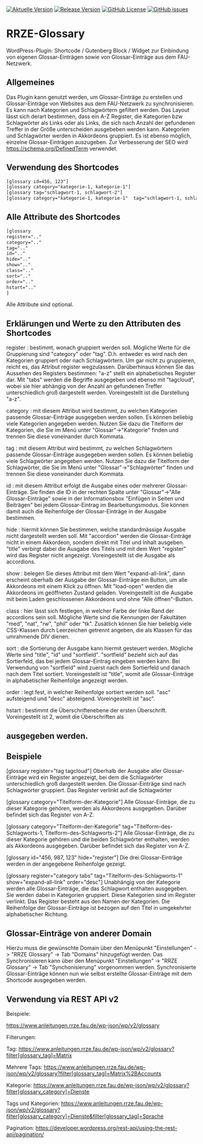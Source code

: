 [![Aktuelle Version](https://img.shields.io/github/package-json/v/rrze-webteam/rrze-glossary/main?label=Version)](https://github.com/RRZE-Webteam/rrze-glossary)
[![Release Version](https://img.shields.io/github/v/release/rrze-webteam/rrze-glossary?label=Release+Version)](https://github.com/rrze-webteam/rrze-glossary/releases/)
[![GitHub License](https://img.shields.io/github/license/rrze-webteam/rrze-glossary)](https://github.com/RRZE-Webteam/rrze-glossary)
[![GitHub issues](https://img.shields.io/github/issues/RRZE-Webteam/rrze-glossary)](https://github.com/RRZE-Webteam/rrze-glossary/issues)



# RRZE-Glossary
WordPress-Plugin: Shortcode / Gutenberg Block / Widget zur Einbindung von eigenen Glossar-Einträgen sowie von Glossar-Einträge aus dem FAU-Netzwerk. 

## Allgemeines

Das Plugin kann genutzt werden, um Glossar-Einträge zu erstellen und Glossar-Einträge von Websites aus dem FAU-Netzwerk zu synchronisieren. Es kann nach Kategorien und Schlagwörtern gefiltert werden. Das Layout lässt sich derart bestimmen, dass ein A-Z Register, die Kategorien bzw Schlagwörter als Links oder als Links, die sich nach Anzahl der gefundenen Treffer in der Größe unterscheiden ausgebeben werden kann. Kategorien und Schlagwörter werden in Akkordeons gruppiert. Es ist ebenso möglich, einzelne Glossar-Einträgen auszugeben. Zur Verbesserung der SEO wird https://schema.org/DefinedTerm verwendet.

## Verwendung des Shortcodes

```html
[glossary id=456, 123"] 
[glossary category="kategorie-1, kategorie-1"]
[glossary tag="schlagwort-1, schlagwort-2"]
[glossary category="kategorie-1, kategorie-1"  tag="schlagwort-1, schlagwort-2"]
```


## Alle Attribute des Shortcodes

```html
[glossary 
register=".." 
category=".."  
tag=".." 
id=".."
hide=".."
show=".."
class=".."
sort=".."
order=".."
hstart=".."
] 
```

Alle Attribute sind optional.


## Erklärungen und Werte zu den Attributen des Shortcodes

register : bestimmt, wonach gruppiert werden soll. Mögliche Werte für die Gruppierung sind "category" oder "tag". D.h. entweder es wird nach den Kategorien gruppiert oder nach Schlagwörtern. Um gar nicht zu gruppieren, reicht es, das Attribut register wegzulassen. Darüberhinaus können Sie das Aussehen des Registers bestimmen: "a-z" stellt ein alphabetisches Register dar. Mit "tabs" werden die Begriffe ausgegeben und ebenso mit "tagcloud", wobei sie hier abhängig von der Anzahl an gefundenen Treffer unterschiedlich groß dargestellt werden. Voreingestellt ist die Darstellung "a-z".

category : mit diesem Attribut wird bestimmt, zu welchen Kategorien passende Glossar-Einträge ausgegeben werden sollen. Es können beliebig viele Kategorien angegeben werden. Nutzen Sie dazu die Titelform der Kategorien, die Sie im Menü unter "Glossar"->"Kategorie" finden und trennen Sie diese voneinander durch Kommata.

tag : mit diesem Attribut wird bestimmt, zu welchen Schlagwörtern passende Glossar-Einträge ausgegeben werden sollen. Es können beliebig viele Schlagwörter angegeben werden. Nutzen Sie dazu die Titelform der Schlagwörter, die Sie im Menü unter "Glossar"->"Schlagwörter" finden und trennen Sie diese voneinander durch Kommata.

id : mit diesem Attribut erfolgt die Ausgabe eines oder mehrerer Glossar-Einträge. Sie finden die ID in der rechten Spalte unter "Glossar"->"Alle Glossar-Einträge" sowie in der Informationsbox "Einfügen in Seiten und Beiträgen" bei jedem Glossar-Eintrag im Bearbeitungsmodus. Sie können damit auch die Reihenfolge der Glossar-Einträge in der Ausgabe bestimmen. 

hide : hiermit können Sie bestimmen, welche standardmässige Ausgabe nicht dargestellt werden soll. Mit "accordion" werden die Glossar-Einträge nicht in einem Akkordeon, sondern direkt mit Titel und Inhalt ausgeben. "title" verbirgt dabei die Ausgabe des Titels und mit dem Wert "register" wird das Register nicht angezeigt. Voreingestellt ist die Ausgabe als accordions.

show : belegen Sie dieses Attribut mit dem Wert "expand-all-link", dann erscheint oberhalb der Ausgabe der Glossar-Einträge ein Button, um alle Akkordeons mit einem Klick zu öffnen. Mit "load-open" werden die Akkordeons im geöffneten Zustand geladen. Voreingestellt ist die Ausgabe mit beim Laden geschlossenen Akkordeons und ohne "Alle öffnen"-Button.

class : hier lässt sich festlegen, in welcher Farbe der linke Rand der accordions sein soll. Mögliche Werte sind die Kennungen der Fakultäten "med", "nat", "rw", "phil" oder "tk". Zusätlich können Sie hier beliebig viele CSS-Klassen durch Leerzeichen getrennt angeben, die als Klassen für das umrahmende DIV dienen.

sort : die Sortierung der Ausgabe kann hiermit gesteuert werden. Mögliche Werte sind "title", "id" und "sortfield". 
"sortfield" bezieht sich auf das Sortierfeld, das bei jedem Glossar-Eintrag eingeben werden kann. Bei Verwendung von "sortfield" wird zuerst nach dem Sortierfeld und danach nach dem Titel sortiert. Voreingestellt ist "title", womit alle Glossar-Einträge in alphabetischer Reihenfolge angezeigt werden.

order : legt fest, in welcher Reihenfolge sortiert werden soll. "asc" aufsteigend und "desc" absteigend. Voreingestellt ist "asc".

hstart : bestimmt die Überschriftenebene der ersten Überschrift. Voreingestellt ist 2, womit die Überschriften als <h2> ausgegeben werden.


## Beispiele


[glossary register="tag tagcloud"] 
Oberhalb der Ausgabe aller Glossar-Einträge wird ein Register angezeigt, bei dem die Schlagwörter unterschiedlich groß dargestellt werden. Die Glossar-Einträge sind nach Schlagwörter gruppiert. Das Register verlinkt auf die Schlagwörter

[glossary category="Titelform-der-Kategorie"] 
Alle Glossar-Einträge, die zu dieser Kategorie gehören, werden als Akkordeons ausgegeben. Darüber befindet sich das Register von A-Z.

[glossary category="Titelform-der-Kategorie" tag="Titelform-des-Schlagworts-1, Titelform-des-Schlagworts-2"] 
Alle Glossar-Einträge, die zu dieser Kategorie gehören und die beiden Schlagwörter enthalten, werden als Akkordeons ausgegeben. Darüber befindet sich das Register von A-Z.

[glossary id="456, 987, 123" hide="register"] 
Die drei Glossar-Einträge werden in der angegebene Reihenfolge gezeigt.

[glossary register="category tabs" tag="Titelform-des-Schlagworts-1" show="expand-all-link" order="desc"] 
Unabhängig von der Kategorie werden alle Glossar-Einträge, die das Schlagwort enthalten ausgegeben. Sie werden dabei in Kategorien gruppiert. Diese Kategorien sind im Register verlinkt. Das Register besteht aus den Namen der Kategorien. Die Reihenfolge der Glossar-Einträge ist bezogen auf den Titel in umgekehrter alphabetischer Richtung.


## Glossar-Einträge von anderer Domain

Hierzu muss die gewünschte Domain über den Menüpunkt "Einstellungen" -> "RRZE Glossary" -> Tab "Domains" hinzugefügt werden.
Das Synchronisieren kann über den Menüpunkt "Einstellungen" -> "RRZE Glossary" -> Tab "Synchonisierung" vorgenommen werden.
Synchronisierte Glossar-Einträge können nun wie selbst erstellte Glossar-Einträge mit dem Shortcode ausgegeben werden.



## Verwendung via REST API v2

Beispiele:

https://www.anleitungen.rrze.fau.de/wp-json/wp/v2/glossary

Filterungen:

Tag:
https://www.anleitungen.rrze.fau.de/wp-json/wp/v2/glossary?filter[glossary_tag]=Matrix

Mehrere Tags:
https://www.anleitungen.rrze.fau.de/wp-json/wp/v2/glossary?filter[glossary_tag]=Matrix%2BAccounts

Kategorie:
https://www.anleitungen.rrze.fau.de/wp-json/wp/v2/glossary?filter[glossary_category]=Dienste

Tags und Kategorien:
https://www.anleitungen.rrze.fau.de/wp-json/wp/v2/glossary?filter[glossary_category]=Dienste&filter[glossary_tag]=Sprache

Pagination:
https://developer.wordpress.org/rest-api/using-the-rest-api/pagination/





